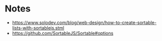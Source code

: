 # Notes

- https://www.solodev.com/blog/web-design/how-to-create-sortable-lists-with-sortablejs.stml
- https://github.com/SortableJS/Sortable#options